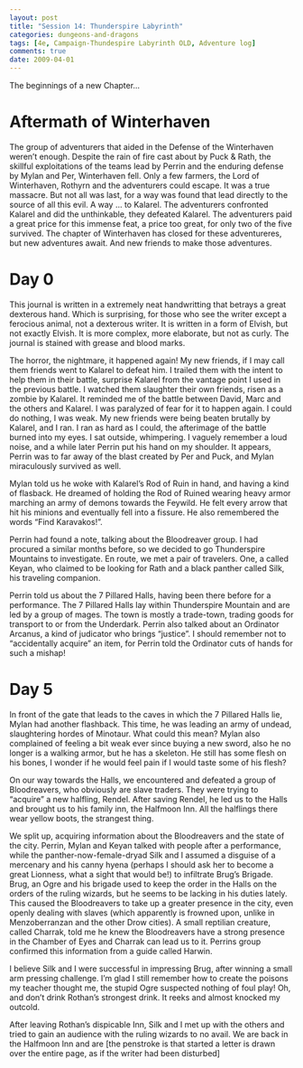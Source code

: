 ```yaml
---
layout: post
title: "Session 14: Thunderspire Labyrinth"
categories: dungeons-and-dragons
tags: [4e, Campaign-Thundespire Labyrinth OLD, Adventure log]
comments: true
date: 2009-04-01
---
```


The beginnings of a new Chapter…

# Aftermath of Winterhaven

The group of adventurers that aided in the Defense of the Winterhaven weren’t enough. Despite the rain of fire cast about by Puck & Rath, the skillful exploitations of the teams lead by Perrin and the enduring defense by Mylan and Per, Winterhaven fell. Only a few farmers, the Lord of Winterhaven, Rothyrn and the adventurers could escape. It was a true massacre. But not all was last, for a way was found that lead directly to the source of all this evil. A way … to Kalarel. The adventurers confronted Kalarel and did the unthinkable, they defeated Kalarel. The adventurers paid a great price for this immense feat, a price too great, for only two of the five survived. The chapter of Winterhaven has closed for these adventureres, but new adventures await. And new friends to make those adventures.

# Day 0
This journal is written in a extremely neat handwritting that betrays a great dexterous hand. Which is surprising, for those who see the writer except a ferocious animal, not a dexterous writer. It is written in a form of Elvish, but not exactly Elvish. It is more complex, more elaborate, but not as curly. The journal is stained with grease and blood marks.

The horror, the nightmare, it happened again! My new friends, if I may call them friends went to Kalarel to defeat him. I trailed them with the intent to help them in their battle, surprise Kalarel from the vantage point I used in the previous battle. I watched them slaughter their own friends, risen as a zombie by Kalarel. It reminded me of the battle between David, Marc and the others and Kalarel. I was paralyzed of fear for it to happen again. I could do nothing, I was weak. My new friends were being beaten brutally by Kalarel, and I ran. I ran as hard as I could, the afterimage of the battle burned into my eyes. I sat outside, whimpering. I vaguely remember a loud noise, and a while later Perrin put his hand on my shoulder. It appears, Perrin was to far away of the blast created by Per and Puck, and Mylan miraculously survived as well.

Mylan told us he woke with Kalarel’s Rod of Ruin in hand, and having a kind of flasback. He dreamed of holding the Rod of Ruined wearing heavy armor marching an army of demons towards the Feywild. He felt every arrow that hit his minions and eventually fell into a fissure. He also remembered the words “Find Karavakos!”.

Perrin had found a note, talking about the Bloodreaver group. I had procured a similar months before, so we decided to go Thunderspire Mountains to investigate. En route, we met a pair of travelers. One, a <race> called Keyan, who claimed to be looking for Rath and a black panther called Silk, his traveling companion.

Perrin told us about the 7 Pillared Halls, having been there before for a performance. The 7 Pillared Halls lay within Thunderspire Mountain and are led by a group of mages. The town is mostly a trade-town, trading goods for transport to or from the Underdark. Perrin also talked about an Ordinator Arcanus, a kind of judicator who brings “justice”. I should remember not to “accidentally acquire”  an item, for Perrin told the Ordinator cuts of hands for such a mishap!

# Day 5
In front of the gate that leads to the caves in which the 7 Pillared Halls lie, Mylan had another flashback. This time, he was leading an army of undead, slaughtering hordes of Minotaur. What could this mean? Mylan also complained of feeling a bit weak ever since buying a new sword, also he no longer is a walking armor, but he has a skeleton. He still has some flesh on his bones, I wonder if he would feel pain if I would taste some of his flesh?

On our way towards the Halls, we encountered and defeated a group of Bloodreavers, who obviously are slave traders. They were trying to “acquire” a new halfling, Rendel. After saving Rendel, he led us to the Halls and brought us to his family inn, the Halfmoon Inn. All the halflings there wear yellow boots, the strangest thing.

We split up, acquiring information about the Bloodreavers and the state of the city. Perrin, Mylan and Keyan talked with people after a performance, while the panther-now-female-dryad Silk and I assumed a disguise of a mercenary and his canny hyena (perhaps I should ask her to become a great Lionness, what a sight that would be!) to infiltrate Brug’s Brigade. Brug, an Ogre and his brigade used to keep the order in the Halls on the orders of the ruling wizards, but he seems to be lacking in his duties lately. This caused the Bloodreavers to take up a greater presence in the  city, even openly dealing with slaves (which apparently is frowned upon, unlike in Menzoberranzan and the other Drow cities). A small reptilian creature, called Charrak, told me he knew the Bloodreavers have a strong presence in the Chamber of Eyes and Charrak can lead us to it. Perrins group confirmed this information from a guide called Harwin.

I believe Silk and I were successful in impressing Brug, after winning a small arm pressing challenge. I’m glad I still remember how to create the poisons my teacher thought me, the stupid Ogre suspected nothing of foul play! Oh, and don’t drink Rothan’s strongest drink. It reeks and almost knocked my outcold.

After leaving Rothan’s dispicable Inn, Silk and I met up with the others and tried to gain an audience with the ruling wizards to no avail. We are back in the Halfmoon Inn and are [the penstroke is that started a letter is drawn over the entire page, as if the writer had been disturbed]
